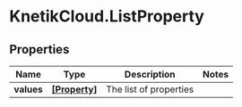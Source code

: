 # KnetikCloud.ListProperty

## Properties
Name | Type | Description | Notes
------------ | ------------- | ------------- | -------------
**values** | [**[Property]**](Property.md) | The list of properties | 


